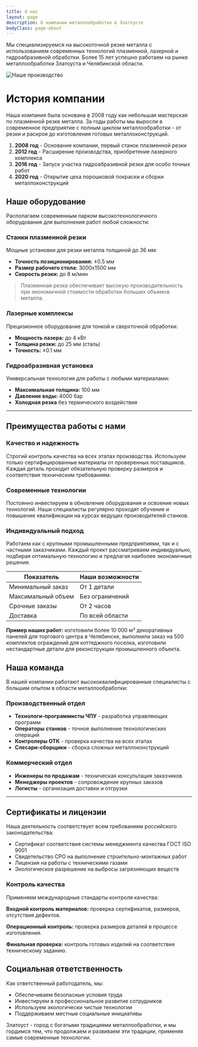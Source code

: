 ```yaml
---
title: О нас
layout: page
description: О компании металлообработки в Златоусте
bodyClass: page-about
---
```


Мы специализируемся на высокоточной резке металла с использованием современных технологий плазменной, лазерной и гидроабразивной обработки. Более 15 лет успешно работаем на рынке металлообработки Златоуста и Челябинской области.

![Наше производство](/images/thom-holmes-Lrfw0U_o9I0-unsplash.jpg)

# История компании

Наша компания была основана в 2008 году как небольшая мастерская по плазменной резке металла. За годы работы мы выросли в современное предприятие с полным циклом металлообработки - от резки и раскроя до изготовления готовых металлоконструкций.

1. **2008 год** - Основание компании, первый станок плазменной резки
2. **2012 год** - Расширение производства, приобретение лазерного комплекса
3. **2016 год** - Запуск участка гидроабразивной резки для особо точных работ
4. **2020 год** - Открытие цеха порошковой покраски и сборки металлоконструкций

## Наше оборудование

Располагаем современным парком высокотехнологичного оборудования для выполнения работ любой сложности:

### Станки плазменной резки

Мощные установки для резки металла толщиной до 36 мм:
- **Точность позиционирования:** ±0.5 мм
- **Размер рабочего стола:** 3000x1500 мм
- **Скорость резки:** до 8 м/мин

> Плазменная резка обеспечивает высокую производительность при экономичной стоимости обработки больших объемов металла.

### Лазерные комплексы

Прецизионное оборудование для тонкой и сверхточной обработки:
- **Мощность лазера:** до 4 кВт
- **Толщина резки:** до 25 мм (сталь)
- **Точность:** ±0.1 мм

### Гидроабразивная установка

Универсальная технология для работы с любыми материалами:
- **Максимальная толщина:** 100 мм
- **Давление воды:** 4000 бар
- **Холодная резка** без термического воздействия

---

## Преимущества работы с нами

### Качество и надежность

Строгий контроль качества на всех этапах производства. Используем только сертифицированные материалы от проверенных поставщиков. Каждая деталь проходит обязательную проверку размеров и соответствия техническим требованиям.

### Современные технологии

Постоянно инвестируем в обновление оборудования и освоение новых технологий. Наши специалисты регулярно проходят обучение и повышение квалификации на курсах ведущих производителей станков.

### Индивидуальный подход

Работаем как с крупными промышленными предприятиями, так и с частными заказчиками. Каждый проект рассматриваем индивидуально, подбирая оптимальную технологию и предлагая наиболее экономичные решения.

| Показатель | Наши возможности |
| ---------- | --------------- |
| Минимальный заказ | От 1 детали |
| Максимальный объем | Без ограничений |
| Срочные заказы | От 2 часов |
| Доставка | По всей области |

**Пример наших работ:** изготовили более 10 000 м² декоративных панелей для торгового центра в Челябинске, выполнили заказ на 500 комплектов ограждений для коттеджного поселка, изготовили нестандартные детали для реконструкции промышленного объекта.

## Наша команда

В нашей компании работают высококвалифицированные специалисты с большим опытом в области металлообработки:

### Производственный отдел

- **Технологи-программисты ЧПУ** - разработка управляющих программ
- **Операторы станков** - точное выполнение технологических операций  
- **Контролеры ОТК** - проверка качества на всех этапах
- **Слесари-сборщики** - сборка сложных металлоконструкций

### Коммерческий отдел

- **Инженеры по продажам** - техническая консультация заказчиков
- **Менеджеры проектов** - сопровождение крупных заказов
- **Логисты** - организация доставки и отгрузки

---

## Сертификаты и лицензии

Наша деятельность соответствует всем требованиям российского законодательства:

- Сертификат соответствия системы менеджмента качества ГОСТ ISO 9001
- Свидетельство СРО на выполнение строительно-монтажных работ
- Лицензия на работы с техническими газами
- Экологическое разрешение на выбросы загрязняющих веществ

### Контроль качества

Применяем международные стандарты контроля качества:

**Входной контроль материалов:** проверка сертификатов, размеров, отсутствия дефектов.

**Операционный контроль:** проверка размеров деталей в процессе изготовления.

**Финальная проверка:** контроль готовых изделий на соответствие техническому заданию.

## Социальная ответственность

Как ответственный работодатель, мы:
- Обеспечиваем безопасные условия труда
- Инвестируем в профессиональное развитие сотрудников
- Используем экологически чистые технологии
- Поддерживаем местные социальные инициативы

Златоуст - город с богатыми традициями металлообработки, и мы гордимся тем, что продолжаем и развиваем эти традиции, применяя самые современные технологии.